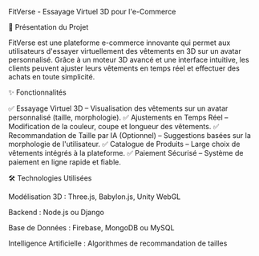 FitVerse - Essayage Virtuel 3D pour l'e-Commerce

📌 Présentation du Projet

FitVerse est une plateforme e-commerce innovante qui permet aux utilisateurs d'essayer virtuellement des vêtements en 3D sur un avatar personnalisé. Grâce à un moteur 3D avancé et une interface intuitive, les clients peuvent ajuster leurs vêtements en temps réel et effectuer des achats en toute simplicité.

✨ Fonctionnalités

✅ Essayage Virtuel 3D – Visualisation des vêtements sur un avatar personnalisé (taille, morphologie).
✅ Ajustements en Temps Réel – Modification de la couleur, coupe et longueur des vêtements.
✅ Recommandation de Taille par IA (Optionnel) – Suggestions basées sur la morphologie de l'utilisateur.
✅ Catalogue de Produits – Large choix de vêtements intégrés à la plateforme.
✅ Paiement Sécurisé – Système de paiement en ligne rapide et fiable.

🛠️ Technologies Utilisées

Modélisation 3D : Three.js, Babylon.js, Unity WebGL

Backend : Node.js ou Django

Base de Données : Firebase, MongoDB ou MySQL

Intelligence Artificielle : Algorithmes de recommandation de tailles
